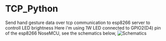 # TCP_Python
Send hand gesture data over tcp communication to esp8266 server to controll LED brightness
Here i'm using 1W LED connected to GPIO2(D4) pin of the esp8266 NoseMCU, see the schematics below,
![Schematics](https://user-images.githubusercontent.com/35668660/129095362-c1b774fa-2c3f-48f0-be8b-40d8d51c4dc4.PNG)

